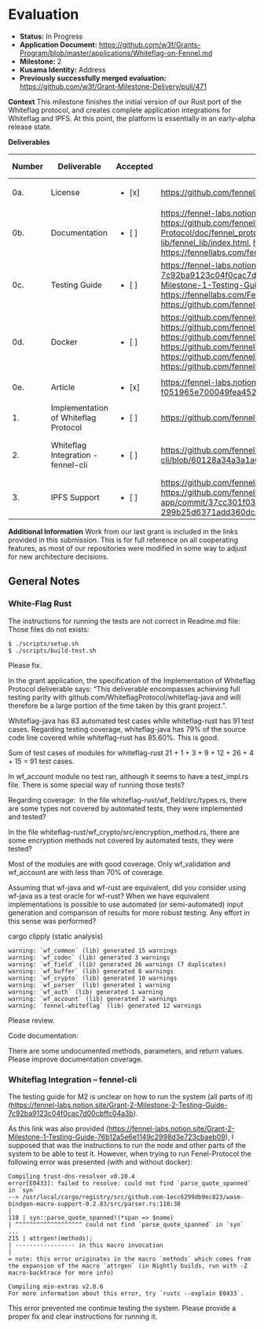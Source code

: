 # Evaluation

- **Status:** In Progress
- **Application Document:** https://github.com/w3f/Grants-Program/blob/master/applications/Whiteflag-on-Fennel.md 
- **Milestone:** 2
- **Kusama Identity:** Address
- **Previously successfully merged evaluation:** https://github.com/w3f/Grant-Milestone-Delivery/pull/471 

**Context**
This milestone finishes the initial version of our Rust port of the Whiteflag protocol, and creates complete application integrations for Whiteflag and IPFS. At this point, the platform is essentially in an early-alpha release state.

**Deliverables**

| Number | Deliverable | Accepted | Link | Evaluation Notes |
| ------ | ----------- | -------- | ---- |----------------- |
| 0a. | License |<ul><li>[x] </li></ul>| https://github.com/fennelLabs/Fennel-Protocol/blob/main/LICENSE | Unlicense - Ok | 
| 0b. | Documentation | <ul><li>[ ] </li></ul>  | https://fennel-labs.notion.site/Grant-2-d6f134a5b65f4556823ae648e3b68e68, https://github.com/fennelLabs/Fennel-Protocol/wiki, https://fennellabs.com/Fennel-Protocol/doc/fennel_protocol_runtime/index.html, https://fennellabs.com/fennel-lib/fennel_lib/index.html, https://fennellabs.com/fennel-cli/fennel_cli/, https://fennellabs.com/fennel-server/fennel_server/ | Needs improvement. | 
| 0c.  | Testing Guide | <ul><li>[ ] </li></ul>  | https://fennel-labs.notion.site/Grant-2-Milestone-2-Testing-Guide-7c92ba9123c04f0cac7d00cbffc04a3b, https://fennel-labs.notion.site/Grant-2-Milestone-1-Testing-Guide-76b12a5e6e1149c2998d3e723cbaeb09, https://fennellabs.com/Fennel-Protocol/doc/fennel_protocol_runtime/index.html, https://github.com/fennelLabs/Fennel-Protocol/wiki/Testing-Milestone-3 | Needs improvement. | 
| 0d. | Docker | <ul><li>[ ] </li></ul>  | https://github.com/fennelLabs/Fennel-Protocol/blob/main/Dockerfile, https://github.com/fennelLabs/fennel-lib/blob/master/Dockerfile, https://github.com/fennelLabs/fennel-cli/blob/master/Dockerfile, https://github.com/fennelLabs/fennel-server/blob/master/Dockerfile, https://github.com/fennelLabs/fennel-api/blob/master/Dockerfile, https://github.com/fennelLabs/fennel-api/blob/master/Dockerfile | Fennel-Protocol failed. Other not evaluated yet. | 
| 0e. | Article | <ul><li>[x] </li></ul>  | https://fennel-labs.notion.site/Whiteflag-on-Fennel-Protocol-f051965e700049fea452a3a5c1ed0f02 | Ok |
| 1. | Implementation of Whiteflag Protocol | <ul><li>[ ] </li></ul>  | https://github.com/fennelLabs/whiteflag-rust | Minor improvements. |
| 2. | Whiteflag Integration - fennel-cli | <ul><li>[ ] </li></ul>  | https://github.com/fennelLabs/fennel-cli/blob/60128a34a3a1a68cc4ba2f541e8f5d75fdc2eda9/src/fennel_rpc/mod.rs#L143 | Fennel-Protocol build fail. Not evaluated yet. |
| 3. | IPFS Support | <ul><li>[ ] </li></ul>  | https://github.com/fennelLabs/fennel-lib/blob/master/src/ipfs/mod.rs, https://github.com/fennelLabs/fennel-app/commit/37cc301f03ebd7eef83b589385fe566bfa777aa2#diff-299b25d6371add360dcaf87c6a21570765a9f5af351dfd10bb9ccaba5d5c8b6a | Fennel-Protocol build fail. Not evaluated yet. |

**Additional Information**
Work from our last grant is included in the links provided in this submission. This is for full reference on all cooperating features, as most of our repositories were modified in some way to adjust for new architecture decisions.

## General Notes

### White-Flag Rust

The instructions for running the tests are not correct in Readme.md file:
Those files do not exists:
```
$ ./scripts/setup.sh
$ ./scripts/build-test.sh
```


Please fix.

In the grant application, the specification of the Implementation of Whiteflag Protocol deliverable says: “This deliverable encompasses achieving full testing parity with github.com/WhiteflagProtocol/whiteflag-java and will therefore be a large portion of the time taken by this grant project.”.

Whiteflag-java has 83 automated test cases while whiteflag-rust has 91 test cases. Regarding testing coverage, whiteflag-java has 79% of the source code line covered while whiteflag-rust has 85.60%. This is good.

Sum of test cases of modules for whiteflag-rust
21 + 1 + 3 + 9 + 12 + 26 + 4 + 15 = 91 test cases.

In wf_account module no test ran, although it seems to have a test_impl.rs file. There is some special way of running those tests?

Regarding coverage:
 In the file whiteflag-rust/wf_field/src/types.rs, there are some types not covered by automated tests, they were implemented and tested?

In the file whiteflag-rust/wf_crypto/src/encryption_method.rs, there are some encryption methods not covered by automated tests, they were tested?

Most of the modules are with good coverage. Only wf_validation and wf_account are with less than 70% of coverage.

Assuming that wf-java and wf-rust are equivalent, did you consider using wf-java as a test oracle for wf-rust? When we have equivalent implementations is possible to use automated (or semi-automated) input generation and comparison of results for more robust testing. Any effort in this sense was performed?

cargo clipply (static analysis)


```
warning: `wf_common` (lib) generated 15 warnings
warning: `wf_codec` (lib) generated 3 warnings
warning: `wf_field` (lib) generated 26 warnings (7 duplicates)
warning: `wf_buffer` (lib) generated 8 warnings
warning: `wf_crypto` (lib) generated 10 warnings
warning: `wf_parser` (lib) generated 1 warning
warning: `wf_auth` (lib) generated 1 warning
warning: `wf_account` (lib) generated 2 warnings
warning: `fennel-whiteflag` (lib) generated 12 warnings
```


Please review.

Code documentation:

There are some undocumented methods, parameters, and return values. Please improve documentation coverage.


### Whiteflag Integration – fennel-cli

The testing guide for M2 is unclear on how to run the system (all parts of it) (https://fennel-labs.notion.site/Grant-2-Milestone-2-Testing-Guide-7c92ba9123c04f0cac7d00cbffc04a3b).

As this link was also provided (https://fennel-labs.notion.site/Grant-2-Milestone-1-Testing-Guide-76b12a5e6e1149c2998d3e723cbaeb09), I supposed that was the instructions to run the node and other parts of the system to be able to test it. However, when trying to run Fenel-Protocol the following error was presented (with and without docker):

```
Compiling trust-dns-resolver v0.20.4
error[E0433]: failed to resolve: could not find `parse_quote_spanned` in `syn`
--> /usr/local/cargo/registry/src/github.com-1ecc6299db9ec823/wasm-bindgen-macro-support-0.2.83/src/parser.rs:110:38
|
110 | syn::parse_quote_spanned!(*span => $name)
| ^^^^^^^^^^^^^^^^^^^ could not find `parse_quote_spanned` in `syn`
...
215 | attrgen!(methods);
| ----------------- in this macro invocation
|
= note: this error originates in the macro `methods` which comes from the expansion of the macro `attrgen` (in Nightly builds, run with -Z macro-backtrace for more info)

Compiling mio-extras v2.0.6
For more information about this error, try `rustc --explain E0433`.
```

This error prevented me continue testing the system. Please provide a proper fix and clear instructions for running it.
